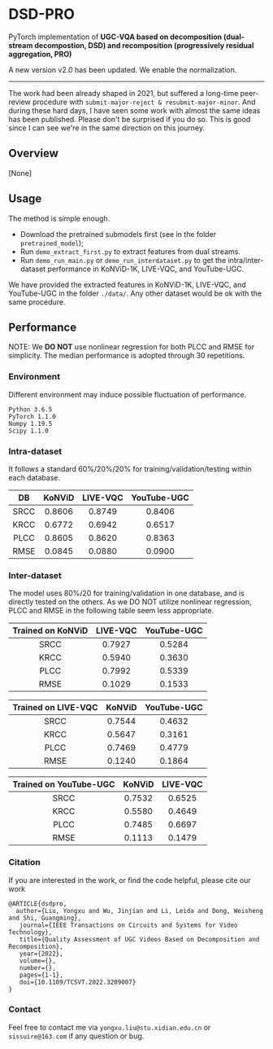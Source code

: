 # DSD-PRO

PyTorch implementation of **UGC-VQA based on decomposition (dual-stream decompostion, DSD) and recomposition (progressively residual aggregation, PRO)**

A new version v2.0 has been updated. We enable the normalization.

---------------------

The work had been already shaped in 2021, but suffered a long-time peer-review procedure with `submit-major-reject & resubmit-major-minor`. And during these hard days, I have seen some work with almost the same ideas has been published. Please don't be surprised if you do so. This is good since I can see we're in the same direction on this journey.

## Overview

[None]

## Usage

The method is simple enough. 

- Download the pretrained submodels first (see in the folder `pretrained_model`);
- Run `demo_extract_first.py` to extract features from dual streams. 
- Run `demo_run_main.py` or `demo_run_interdataset.py` to get the intra/inter-dataset performance in KoNViD-1K, LIVE-VQC, and YouTube-UGC. 

We have provided the extracted features in KoNViD-1K, LIVE-VQC, and YouTube-UGC in the folder `./data/`. Any other dataset would be ok with the same procedure.

## Performance

NOTE: We **DO NOT** use nonlinear regression for both PLCC and RMSE for simplicity. 
The median performance is adopted through 30 repetitions.

### Environment
Different environment may induce possible fluctuation of performance.

```
Python 3.6.5
PyTorch 1.1.0
Numpy 1.19.5
Scipy 1.1.0
```


### Intra-dataset
It follows a standard 60%/20%/20% for training/validation/testing within each database. 

|  DB  | KoNViD | LIVE-VQC | YouTube-UGC |
| :--: | :----: | :------: | :---------: |
| SRCC | 0.8606 |  0.8749  |   0.8406    |
| KRCC | 0.6772 |  0.6942  |   0.6517    |
| PLCC | 0.8605 |  0.8620  |   0.8363    |
| RMSE | 0.0845 |  0.0880  |   0.0900    |


### Inter-dataset
The model uses 80%/20 for training/validation in one database, and is directly tested on the others. As we DO NOT utilize nonlinear regression, PLCC and RMSE in the following table seem less appropriate.

| Trained on KoNViD | LIVE-VQC | YouTube-UGC |
| :---------------: | :------: | :---------: |
|       SRCC        |  0.7927  |   0.5284    |
|       KRCC        |  0.5940  |   0.3630    |
|       PLCC        |  0.7992  |   0.5339    |
|       RMSE        |  0.1029  |   0.1533    |

| Trained on LIVE-VQC | KoNViD | YouTube-UGC |
| :-----------------: | :----: | :---------: |
|        SRCC         | 0.7544 |   0.4632    |
|        KRCC         | 0.5647 |   0.3161    |
|        PLCC         | 0.7469 |   0.4779    |
|        RMSE         | 0.1240 |   0.1864    |

| Trained on YouTube-UGC | KoNViD | LIVE-VQC |
| :--------------------: | :----: | :------: |
|          SRCC          | 0.7532 |  0.6525  |
|          KRCC          | 0.5580 |  0.4649  |
|          PLCC          | 0.7485 |  0.6697  |
|          RMSE          | 0.1113 |  0.1479  |

### Citation
If you are interested in the work, or find the code helpful, please cite our work
```
@ARTICLE{dsdpro,  
  author={Liu, Yongxu and Wu, Jinjian and Li, Leida and Dong, Weisheng and Shi, Guangming},  
   journal={IEEE Transactions on Circuits and Systems for Video Technology},   
   title={Quality Assessment of UGC Videos Based on Decomposition and Recomposition},   
   year={2022},  
   volume={},  
   number={},  
   pages={1-1},  
   doi={10.1109/TCSVT.2022.3209007}
}
```

### Contact

Feel free to contact me via `yongxu.liu@stu.xidian.edu.cn` or `sissuire@163.com` if any question or bug.
